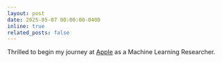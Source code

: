 ```yaml
---
layout: post
date: 2025-05-07 00:00:00-0400
inline: true
related_posts: false
---
```


Thrilled to begin my journey at [Apple](https://www.apple.com/careers/uk/teams/software-and-services.html) as a Machine Learning Researcher.